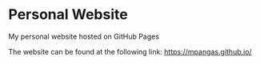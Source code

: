 # Personal Website
My personal website hosted on GitHub Pages

The website can be found at the following link:
https://mpangas.github.io/
